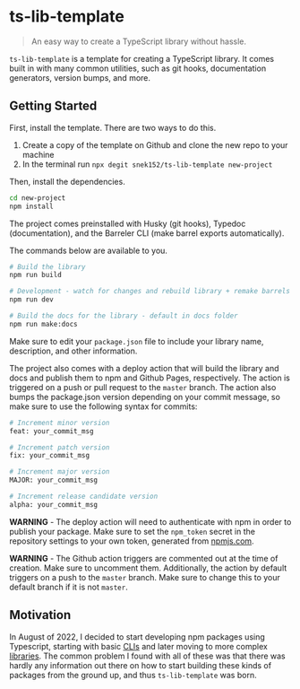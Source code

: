 # ts-lib-template

> An easy way to create a TypeScript library without hassle.

`ts-lib-template` is a template for creating a TypeScript library. It comes built in with many common utilities, such as git hooks, documentation generators, version bumps, and more.

## Getting Started

First, install the template. There are two ways to do this.

1. Create a copy of the template on Github and clone the new repo to your machine
2. In the terminal run `npx degit snek152/ts-lib-template new-project`

Then, install the dependencies.

```bash
cd new-project
npm install
```

The project comes preinstalled with Husky (git hooks), Typedoc (documentation), and the Barreler CLI (make barrel exports automatically).

The commands below are available to you.

```bash
# Build the library
npm run build

# Development - watch for changes and rebuild library + remake barrels
npm run dev

# Build the docs for the library - default in docs folder
npm run make:docs
```

Make sure to edit your `package.json` file to include your library name, description, and other information.

The project also comes with a deploy action that will build the library and docs and publish them to npm and Github Pages, respectively. The action is triggered on a push or pull request to the `master` branch. The action also bumps the package.json version depending on your commit message, so make sure to use the following syntax for commits:

```bash
# Increment minor version
feat: your_commit_msg

# Increment patch version
fix: your_commit_msg

# Increment major version
MAJOR: your_commit_msg

# Increment release candidate version
alpha: your_commit_msg
```

**WARNING** - The deploy action will need to authenticate with npm in order to publish your package. Make sure to set the `npm_token` secret in the repository settings to your own token, generated from [npmjs.com](https://npmjs.com).

**WARNING** - The Github action triggers are commented out at the time of creation. Make sure to uncomment them. Additionally, the action by default triggers on a push to the `master` branch. Make sure to change this to your default branch if it is not `master`.

## Motivation

In August of 2022, I decided to start developing npm packages using Typescript, starting with basic [CLIs](https://github.com/snek152/js-barrels) and later moving to more complex [libraries](https://github.com/snek152/nextjs-utilities). The common problem I found with all of these was that there was hardly any information out there on how to start building these kinds of packages from the ground up, and thus `ts-lib-template` was born.
